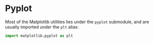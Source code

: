 # Pyplot

<p>Most of the Matplotlib utilities lies under the <code>pyplot</code> submodule,
and are usually imported under the <code>plt</code> alias:</p>

```python
import matplotlib.pyplot as plt
```